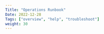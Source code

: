 ```yaml
---
Title: "Operations Runbook"
Date: 2022-12-28
Tags: ["overview", "help", "troubleshoot"]
weight: 30
---
```


